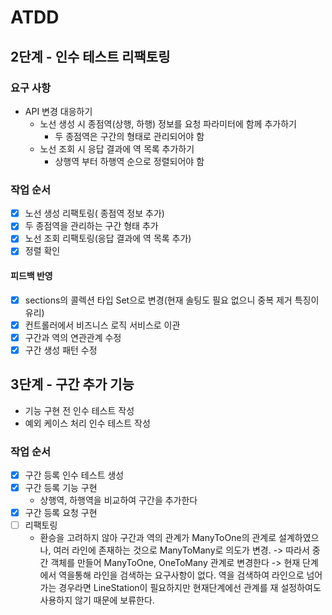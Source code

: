 # ATDD

## 2단계 - 인수 테스트 리팩토링

### 요구 사항
* API 변경 대응하기
    * 노선 생성 시 종점역(상행, 하행) 정보를 요청 파라미터에 함께 추가하기
        * 두 종점역은 구간의 형태로 관리되어야 함
    * 노선 조회 시 응답 결과에 역 목록 추가하기
        * 상행역 부터 하행역 순으로 정렬되어야 함

### 작업 순서

* [x] 노선 생성 리팩토링( 종점역 정보 추가)
* [x] 두 종점역을 관리하는 구간 형태 추가
* [x] 노선 조회 리팩토링(응답 결과에 역 목록 추가)
* [x] 정렬 확인

#### 피드백 반영

* [x] sections의 콜렉션 타입 Set으로 변경(현재 솔팅도 필요 없으니 중복 제거 특징이 유리)
* [x] 컨트롤러에서 비즈니스 로직 서비스로 이관
* [x] 구간과 역의 연관관계 수정
* [x] 구간 생성 패턴 수정

## 3단계 - 구간 추가 기능
* 기능 구현 전 인수 테스트 작성
* 예외 케이스 처리 인수 테스트 작성

### 작업 순서

* [X] 구간 등록 인수 테스트 생성
* [X] 구간 등록 기능 구현
    * 상행역, 하행역을 비교하여 구간을 추가한다
* [X] 구간 등록 요청 구현        
* [ ] 리팩토링
    * 환승을 고려하지 않아 구간과 역의 관계가 ManyToOne의 관계로 설계하였으나, 여러 라인에 존재하는 것으로 ManyToMany로 의도가 변경.
        -> 따라서 중간 객체를 만들어 ManyToOne, OneToMany 관계로 변경한다 
        -> 현재 단계에서 역을통해 라인을 검색하는 요구사항이 없다. 역을 검색하여 라인으로 넘어가는 경우라면 LineStation이 필요하지만 현재단계에선 관계를 재 설정하여도 사용하지 않기 때문에 보류한다.
      
        






